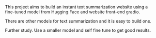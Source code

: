 
This project aims to build an instant text summarization website using a fine-tuned model from Hugging Face and website front-end gradio. 

There are other models for text summarization and it is easy to build one. 

Further study.
Use a smaller model and self fine tune to get good results. 